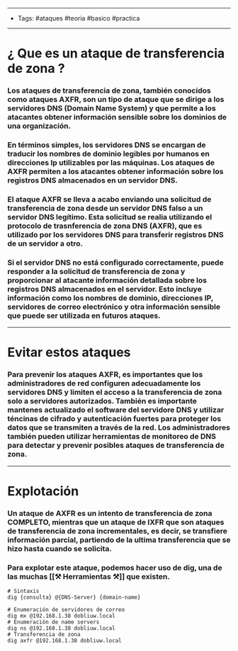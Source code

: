 -----
- Tags: #ataques #teoria #basico #practica 
---- 

# ¿ Que es un **ataque de transferencia de zona** ? 

### Los ataques de **transferencia de zona**, también conocidos como ataques **AXFR**, son un tipo de ataque que se dirige a los servidores **DNS (Domain Name System)** y que permite a los atacantes obtener información sensible sobre los dominios de una organización. 

### En términos simples, los servidores DNS se encargan de traducir los nombres de dominio legibles por humanos en direcciones Ip utilizables por las máquinas. Los ataques de **AXFR** permiten a los atacantes obtener información sobre los registros DNS almacenados en un servidor DNS. 

### El ataque **AXFR** se lleva a acabo enviando una solicitud de transferencia de zona desde un servidor DNS falso a un servidor DNS legítimo. Esta solicitud se realia utilizando el protocolo de trasnferencia de zona DNS (**AXFR**), que es utilizado por los servidores DNS para transferir registros DNS de un servidor a otro. 

### Si el servidor DNS no está configurado correctamente, puede responder a la solicitud de transferencia de zona y proporcionar al atacante información detallada sobre los registros DNS almacenados en el servidor. Esto incluye información como los nombres de dominio, direcciones IP, servidores de correo electrónico y otra información sensible que puede ser utilizada en futuros ataques. 

---

# Evitar estos ataques 

### Para prevenir los ataques **AXFR**, es importantes que los administradores de red configuren adecuadamente los servidores DNS y limiten el acceso a la transferencia de zona solo a servidores autorizados. También es importante mantenes actualizado el software del servidore DNS y utilizar téncinas de cifrado y autenticación fuertes para proteger los datos que se transmiten a través de la red. Los administradores también pueden utilizar herramientas de monitoreo de DNS para detectar y prevenir posibles ataques de transferencia de zona. 

---

# Explotación 

### Un ataque de **AXFR** es un intento de transferencia de zona COMPLETO, mientras que un ataque de **IXFR** que son ataques de transferencia de zona incrementales, es decir, se transfiere información parcial, partiendo de la ultima transferencia que se hizo hasta cuando se solicita. 

### Para explotar este ataque, podemos hacer uso de **dig**, una de las muchas [[⚒ Herramientas ⚒]] que existen.

```shell
# Sintaxis 
dig {consulta} @{DNS-Server} {domain-name}

# Enumeración de servidores de correo 
dig mx @192.168.1.38 dobliuw.local
# Enumeración de name servers 
dig ns @192.168.1.38 dobliuw.local
# Transferencia de zona 
dig axfr @192.168.1.38 dobliuw.local
```